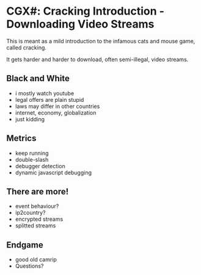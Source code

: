 # CGX#: Cracking Introduction - Downloading Video Streams 

This is meant as a mild introduction to the infamous cats and mouse game, called cracking.

It gets harder and harder to download, often semi-illegal, video streams.

## Black and White
 - i mostly watch youtube
 - legal offers are plain stupid
 - laws may differ in other countries
 - internet, economy, globalization
 - just kidding

## Metrics
 - keep running
 - double-slash
 - debugger detection
 - dynamic javascript debugging

## There are more!
 - event behaviour?
 - ip2country?
 - encrypted streams
 - splitted streams
 
## Endgame
 - good old camrip
 - Questions?
